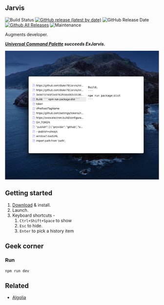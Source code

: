 ## Jarvis

<!-- [![Build status](https://ci.appveyor.com/api/projects/status/bfktntbivg32e103?svg=true)](https://ci.appveyor.com/project/bao-qian/wox) -->
<!-- ![Code Size](https://img.shields.io/github/languages/code-size/duke79/Jarvis) -->

![Build Status](https://github.com/duke79/Jarvis/workflows/Build/badge.svg)
[![GitHub release (latest by date)](https://img.shields.io/github/v/release/duke79/Jarvis?include_prereleases)](https://github.com/duke79/Jarvis/releases)
![GitHub Release Date](https://img.shields.io/github/release-date-pre/duke79/Jarvis?nclude_prereleases)
[![Github All Releases](https://img.shields.io/github/downloads/duke79/Jarvis/total.svg)](https://github.com/duke79/Jarvis/releases)
![Maintenance](https://img.shields.io/maintenance/yes/2020)

<!-- ![Icon](./src/assets/images/Chaakar%20Icon.svg) -->

Augments developer.

***[Universal Command Palette](https://github.com/shipsy/universal-command-palette) succeeds ExJarvis.***

![](./.data/img/2020-11-11-22-57-15.png)

## Getting started
1. [Download](https://exjarvis.github.io/ExJarvis/) & install.
2. Launch.
3. Keyboard shortcuts -
   1. `Ctrl+Shift+Space` to show
   2. `Esc` to hide.
   3. `Enter` to pick a history item

## Geek corner

### Run
```
npm run dev
```

## Related
* [Algolia](https://www.algolia.com/doc/guides/getting-started/what-is-algolia/)
